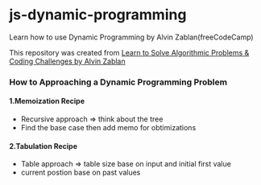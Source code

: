 # js-dynamic-programming
Learn how to use Dynamic Programming by Alvin Zablan(freeCodeCamp)

This repository was created from [Learn to Solve Algorithmic Problems & Coding Challenges by Alvin Zablan](https://youtu.be/oBt53YbR9Kk)

### How to Approaching a Dynamic Programming Problem

#### 1.Memoization Recipe
- Recursive approach => think about the tree
- Find the base case then add memo for obtimizations

#### 2.Tabulation Recipe
- Table approach => table size base on input and initial first value
- current postion base on past values
